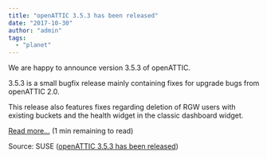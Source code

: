 ```yaml
---
title: "openATTIC 3.5.3 has been released"
date: "2017-10-30"
author: "admin"
tags: 
  - "planet"
---
```


We are happy to announce version 3.5.3 of openATTIC.

3.5.3 is a small bugfix release mainly containing fixes for upgrade bugs from openATTIC 2.0.

This release also features fixes regarding deletion of RGW users with existing buckets and the health widget in the classic dashboard widget.

[Read more…](http://openattic.org/posts/openattic-353-has-been-released/) (1 min remaining to read)

Source: SUSE ([openATTIC 3.5.3 has been released](http://openattic.org/posts/openattic-353-has-been-released/))
